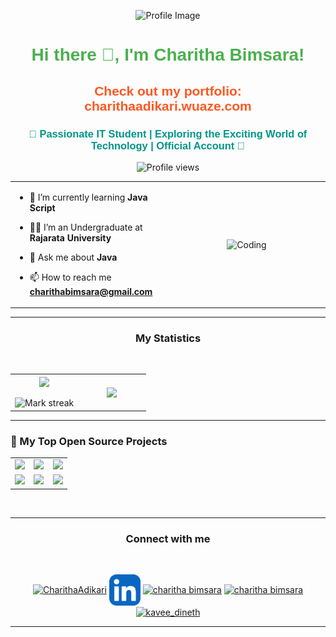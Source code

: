 <p align="center">
  <img src="https://github.com/7oSkaaa/7oSkaaa/blob/main/Images/about_me.gif?raw=true" width="100px" alt="Profile Image">
</p>
<h1 align="center" style="font-family: 'Comic Sans MS', cursive, sans-serif; color: #4CAF50;">Hi there 👋, I'm Charitha Bimsara!</h1>
<h2 align="center" style="font-family: 'Arial', sans-serif; color: #FF5722;">Check out my portfolio: <a href="https://charithaadikari.wuaze.com" target="_blank" style="text-decoration: none; color: #FF5722;">charithaadikari.wuaze.com</a></h2>
<h3 align="center" style="font-family: 'Arial', sans-serif; color: #009688;">🌟 Passionate IT Student | Exploring the Exciting World of Technology | Official Account 🌟</h3>
<p align="center">
  <img src="https://komarev.com/ghpvc/?username=CharithaAdikari&label=Profile%20views&color=0e75b6&style=flat" alt="Profile views">
</p>


<table align="center">
<tr border="none">
<td width="50%" align="left">
  
- 🌱 I’m currently learning **Java Script**

- 🧑‍🎓 I’m an Undergraduate at **Rajarata University**

- 💬 Ask me about **Java**

- 📫 How to reach me **charithabimsara@gmail.com**
  

</td>
<td width="50%" align="center">

  <img align="center" alt="Coding" width="450" src="https://repository-images.githubusercontent.com/588181932/e36ec678-7984-4cdd-8e4c-a3932772ff8e">

  
  </td>
</tr>
</table>

---

<h3 align="center">My Statistics</h3><br>
<p align="center">
  <table align="center">
    <tr border="none">
      <td width="50%" align="center">
       <img align="center" src="https://github-readme-stats.vercel.app/api?username=CharithaBimsara&theme=dark&show_icons=true&count_private=true&cache_seconds=0" />
        <br><br>
        <img alt="Mark streak" src="https://github-readme-streak-stats-smoky-chi.vercel.app?user=charithabimsara&theme=dark" alt="GitHub Streak" />
      </td>
      <td width="50%" align="center">
  <img height=200 align="center" src="https://github-readme-stats.vercel.app/api/top-langs?username=charithabimsara&layout=compact&langs_count=8&card_width=320&theme=dark"" />
      </td>
    </tr>
  </table>
</p>

---

<h3 align="left">📌 My Top Open Source Projects</h3>

<table width="100%" border="0">
  <tr>
    <td width="33%">
      <a href="https://github.com/CharithaBimsara/WallColorGenAI">
        <img width="100%" src="https://github-readme-stats.vercel.app/api/pin/?username=charithabimsara&repo=WallColorGenAI&theme=dark&show_icons=true" />
      </a>
    </td>
    <td width="33%">
      <a href="https://github.com/CharithaBimsara/Weather-App">
        <img width="100%" src="https://github-readme-stats.vercel.app/api/pin/?username=charithabimsara&repo=Weather-App&theme=dark&show_icons=true" />
      </a>
    </td>
    <td width="33%">
      <a href="https://github.com/CharithaBimsara/Random-Background-Color-Changer">
        <img width="100%" src="https://github-readme-stats.vercel.app/api/pin/?username=charithabimsara&repo=Random-Background-Color-Changer&theme=dark&show_icons=true" />
      </a>
    </td>
  </tr>
  <tr>
    <td width="33%">
      <a href="https://github.com/CharithaBimsara/Javascript-Counter">
        <img width="100%" src="https://github-readme-stats.vercel.app/api/pin/?username=charithabimsara&repo=Javascript-Counter&theme=dark&show_icons=true" />
      </a>
    </td>
    <td width="33%">
     <a href="https://github.com/CharithaBimsara/Website-Boilerplate">
        <img width="100%" src="https://github-readme-stats.vercel.app/api/pin/?username=charithabimsara&repo=Website-Boilerplate&theme=dark&show_icons=true" />
      </a>
    </td>
    <td width="33%">
      <a href="https://github.com/CharithaBimsara/POS-System-for-Sales-and-Inventory-Management">
        <img width="100%" src="https://github-readme-stats.vercel.app/api/pin/?username=charithabimsara&repo=POS-System-for-Sales-and-Inventory-Management&theme=dark&show_icons=true" />
      </a>
    </td>
  </tr>
</table>

<br>

---

<h3 align="center">Connect with me</h3><br>
<p align="center">
<a href="https://www.youtube.com/@LogicLabTube" target="blank"><img align="center" src="https://static-00.iconduck.com/assets.00/youtube-icon-2048x2048-gedp2icy.png" alt="CharithaAdikari" height="50" width="50" /></a>
<a href="https://www.linkedin.com/in/charitha-adikari-6629471a4/" target="blank"><img align="center" src="https://github.com/tandpfun/skill-icons/blob/main/icons/LinkedIn.svg" alt="CharithaAdikari" height="50" width="50" /></a>
<a href="https://stackoverflow.com/users/25024367/charitha-bimsara" target="blank"><img align="center" src="https://raw.githubusercontent.com/rahuldkjain/github-profile-readme-generator/master/src/images/icons/Social/stack-overflow.svg" alt="charitha bimsara" height="50" width="50" /></a>
<a href="https://fb.com/charitha bimsara" target="blank"><img align="center" src="https://raw.githubusercontent.com/rahuldkjain/github-profile-readme-generator/master/src/images/icons/Social/facebook.svg" alt="charitha bimsara" height="50" width="50" /></a>
<a href="https://www.instagram.com/charitha_bimsara/" target="blank"><img align="center" src="https://www.edigitalagency.com.au/wp-content/uploads/new-Instagram-icon-png-full-colour.png" alt="kavee_dineth" height="50" width="50" /></a>
</p>

---

